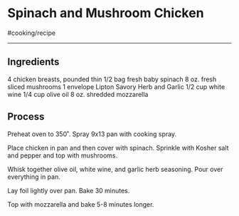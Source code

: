 # Spinach and Mushroom Chicken
#cooking/recipe
- - - -

## Ingredients
4 chicken breasts, pounded thin
1/2 bag fresh baby spinach
8 oz. fresh sliced mushrooms
1 envelope Lipton Savory Herb and Garlic
1/2 cup white wine
1/4 cup olive oil
8 oz. shredded mozzarella

## Process
Preheat oven to 350˚. Spray 9x13 pan with cooking spray.

Place chicken in pan and then cover with spinach. Sprinkle with Kosher salt and pepper and top with mushrooms.

Whisk together olive oil, white wine, and garlic herb seasoning. Pour over everything in pan.

Lay foil lightly over pan. Bake 30 minutes.

Top with mozzarella and bake 5-8 minutes longer.